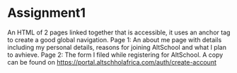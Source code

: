 # Assignment1
An HTML of 2 pages linked together that is accessible, it uses an anchor tag to create a good global navigation. Page 1: An about me page with details including my personal details, reasons for joining AltSchool and what I plan to avhieve. Page 2: The form I filed while registering for AltSchool. A copy can be found on https://portal.altschholafrica.com/auth/create-account